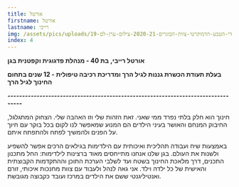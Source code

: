 ```yaml
---
title: אורטל
firstname: אורטל
lastname: רייבי
img: /assets/pics/uploads/גן-ילדי-הטבע-הדמוקרטי-צוות-הבוגרים-2020-21-צילום-ערן-לם-19.jpg
index: 4
---
```

**אורטל רייבי, בת 40 - מנהלת פדגוגית וקפטנית בגן**

**בעלת תעודת הכשרת גננות לגיל הרך ומדריכת רכיבה טיפולית - 12 שנים בתחום החינוך לגיל הרך**

**\---------------------------------------------------------------------------------**

חינוך הוא חלק בלתי נפרד ממי שאני. זאת הזהות שלי וזו האהבה שלי. הצחוק המתגלגל, החיבוק המנחם והאושר בעיני הילדים הם המנוע שמאפשר לנו לקום בכל בוקר עם חיוך על הפנים ולהמשיך לפתח ולהתפתח איתם.

באמצעות שיח ועבודה תהליכית ואיכותית עם הילדימות בגילאים הרכים אפשר להשפיע ולשנות את העולם. בגן שלנו אנחנו מתייחסים מאוד ברצינות לילדימות: החל מתכנון התכנים, דרך מלאכת החינוך בשטח ועד לשלבי הערכת התוכן וההתקדמות הקבוצתית והאישית של כל ילדה וילד. אני גאה לנהל ולעבוד עם צוות מחנכות איכותי, זורם ואנטיליגנטי ששם את הילדים במרכז ועובד כקבוצה מגובשת.